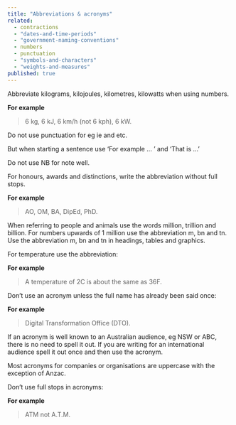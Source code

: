 ```yaml
---
title: "Abbreviations & acronyms"
related: 
  - contractions
  - "dates-and-time-periods"
  - "government-naming-conventions"
  - numbers
  - punctuation
  - "symbols-and-characters"
  - "weights-and-measures"
published: true
---
```


Abbreviate kilograms, kilojoules, kilometres, kilowatts when using numbers.

**For example**

> 6 kg, 6 kJ, 6 km/h (not 6 kph), 6 kW.

Do not use punctuation for eg ie and etc.

But when starting a sentence use ‘For example … ’ and ‘That is …’

Do not use NB for note well.

For honours, awards and distinctions, write the abbreviation without full stops.

**For example**

> AO, OM, BA, DipEd, PhD.

When referring to people and animals use the words million, trillion and billion. For numbers upwards of 1 million use the abbreviation m, bn and tn. Use the abbreviation m, bn and tn in headings, tables and graphics.

For temperature use the abbreviation:

**For example**

> A temperature of 2C is about the same as 36F.

Don’t use an acronym unless the full name has already been said once:

**For example**

> Digital Transformation Office (DTO).

If an acronym is well known to an Australian audience, eg NSW or ABC, there is no need to spell it out. If you are writing for an international audience spell it out once and then use the acronym.

Most acronyms for companies or organisations are uppercase with the exception of Anzac.

Don’t use full stops in acronyms:

**For example**

> ATM not A.T.M.